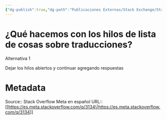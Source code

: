 ```yaml
---
{"dg-publish":true,"dg-path":"Publicaciones Externas/Stack Exchange/Stack Overflow en español/Stack Overflow en español Meta/es.meta.stackoverflow.com-3134.md","permalink":"/publicaciones-externas/stack-exchange/stack-overflow-en-espanol/stack-overflow-en-espanol-meta/es-meta-stackoverflow-com-3134/","title":"¿Qué hacemos con los hilos de lista de cosas sobre traducciones?","hide":true,"noteIcon":"\"0\"","created":"2024-04-03T12:49:10.729-06:00","updated":"2024-04-05T16:44:02.364-06:00"}
---
```


# ¿Qué hacemos con los hilos de lista de cosas sobre traducciones?

Alternativa 1

Dejar los hilos abiertos y continuar agregando respuestas

# Metadata
Source:: Stack Overflow Meta en español
URL:: [[https://es.meta.stackoverflow.com/q/3134\|https://es.meta.stackoverflow.com/q/3134]]

